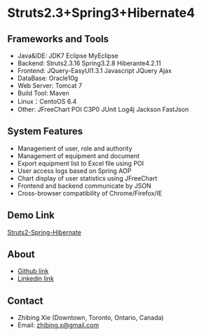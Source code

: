 ﻿Struts2.3+Spring3+Hibernate4
===============

Frameworks and Tools
-----------------------------------
* Java&IDE: JDK7 Eclipse MyEclipse
* Backend:  Struts2.3.16 Spring3.2.8 Hiberante4.2.11
* Frontend: JQuery-EasyUI1.3.1 Javascript JQuery Ajax
* DataBase: Oracle10g
* Web Server: Tomcat 7
* Build Tool: Maven
* Linux：CentoOS 6.4
* Other: JFreeChart POI C3P0 JUnit Log4j Jackson FastJson

System Features
-----------------------------------
* Management of user, role and authority
* Management of equipment and document
* Export equipment list to Excel file using POI
* User access logs based on Spring AOP
* Chart display of user statistics using JFreeChart
* Frontend and backend communicate by JSON
* Cross-browser compatibility of Chrome/Firefox/IE

Demo Link
-----------------------------------
[Struts2-Spring-Hibernate](http://www.google.com)

About
-----------------------------------
* [Github link](https://github.com/ZhibingXie)
* [Linkedin link](http://www.linkedin.com/pub/zhibing-xie/45/555/b28)
    
Contact
-----------------------------------
* Zhibing Xie (Downtown, Toronto, Ontario, Canada)
* Email: zhibing.x@gmail.com
